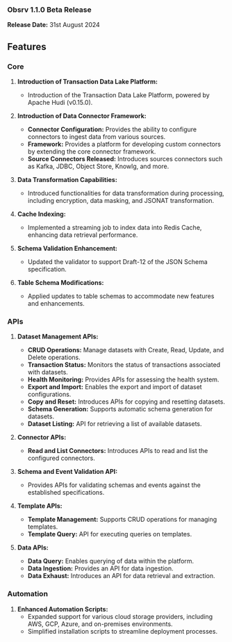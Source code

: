 ### **Obsrv 1.1.0 Beta Release**  
**Release Date:** 31st August 2024

## **Features**

### **Core**

1. **Introduction of Transaction Data Lake Platform:**  
   - Introduction of the Transaction Data Lake Platform, powered by Apache Hudi (v0.15.0).

2. **Introduction of Data Connector Framework:**  
   - **Connector Configuration:** Provides the ability to configure connectors to ingest data from various sources.  
   - **Framework:** Provides a platform for developing custom connectors by extending the core connector framework.  
   - **Source Connectors Released:** Introduces sources connectors such as Kafka, JDBC, Object Store, Knowlg, and more.

3. **Data Transformation Capabilities:**  
   - Introduced functionalities for data transformation during processing, including encryption, data masking, and JSONAT transformation.

4. **Cache Indexing:**  
   - Implemented a streaming job to index data into Redis Cache, enhancing data retrieval performance.

5. **Schema Validation Enhancement:**  
   - Updated the validator to support Draft-12 of the JSON Schema specification.

6. **Table Schema Modifications:**  
   - Applied updates to table schemas to accommodate new features and enhancements.

### **APIs**

1. **Dataset Management APIs:**  
   - **CRUD Operations:** Manage datasets with Create, Read, Update, and Delete operations.
   - **Transaction Status:** Monitors the status of transactions associated with datasets.  
   - **Health Monitoring:** Provides APIs for assessing the health system.  
   - **Export and Import:** Enables the export and import of dataset configurations.  
   - **Copy and Reset:** Introduces APIs for copying and resetting datasets.  
   - **Schema Generation:** Supports automatic schema generation for datasets.  
   - **Dataset Listing:** API for retrieving a list of available datasets.

2. **Connector APIs:**  
   - **Read and List Connectors:** Introduces APIs to read and list the configured connectors.

3. **Schema and Event Validation API:**  
   - Provides APIs for validating schemas and events against the established specifications.

4. **Template APIs:**  
   - **Template Management:** Supports CRUD operations for managing templates.  
   - **Template Query:** API for executing queries on templates.

5. **Data APIs:**  
   - **Data Query:** Enables querying of data within the platform.  
   - **Data Ingestion:** Provides an API for data ingestion.  
   - **Data Exhaust:** Introduces an API for data retrieval and extraction.

### **Automation**

1. **Enhanced Automation Scripts:**  
   - Expanded support for various cloud storage providers, including AWS, GCP, Azure, and on-premises environments.  
   - Simplified installation scripts to streamline deployment processes.